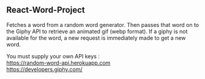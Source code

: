 ## React-Word-Project

Fetches a word from a random word generator. Then passes that word on to the Giphy API to retrieve an animated gif (webp format). If a giphy is not available for the word, a new request is immediately made to get a new word.

You must supply your own API keys : <br>
https://random-word-api.herokuapp.com <br>
https://developers.giphy.com/

